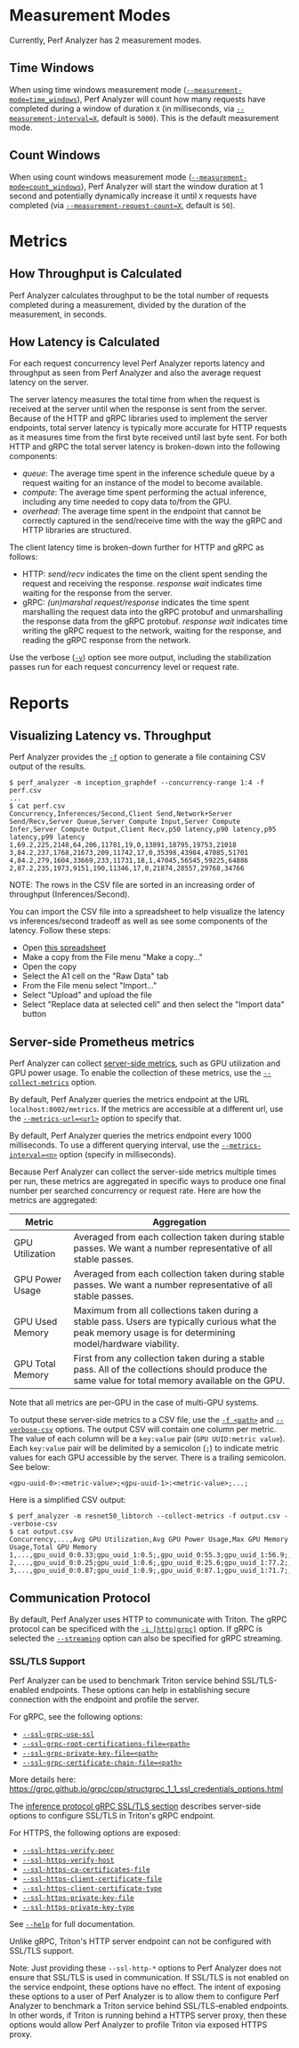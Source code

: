 <!--
Copyright (c) 2023, NVIDIA CORPORATION & AFFILIATES. All rights reserved.

Redistribution and use in source and binary forms, with or without
modification, are permitted provided that the following conditions
are met:
 * Redistributions of source code must retain the above copyright
   notice, this list of conditions and the following disclaimer.
 * Redistributions in binary form must reproduce the above copyright
   notice, this list of conditions and the following disclaimer in the
   documentation and/or other materials provided with the distribution.
 * Neither the name of NVIDIA CORPORATION nor the names of its
   contributors may be used to endorse or promote products derived
   from this software without specific prior written permission.

THIS SOFTWARE IS PROVIDED BY THE COPYRIGHT HOLDERS ``AS IS'' AND ANY
EXPRESS OR IMPLIED WARRANTIES, INCLUDING, BUT NOT LIMITED TO, THE
IMPLIED WARRANTIES OF MERCHANTABILITY AND FITNESS FOR A PARTICULAR
PURPOSE ARE DISCLAIMED.  IN NO EVENT SHALL THE COPYRIGHT OWNER OR
CONTRIBUTORS BE LIABLE FOR ANY DIRECT, INDIRECT, INCIDENTAL, SPECIAL,
EXEMPLARY, OR CONSEQUENTIAL DAMAGES (INCLUDING, BUT NOT LIMITED TO,
PROCUREMENT OF SUBSTITUTE GOODS OR SERVICES; LOSS OF USE, DATA, OR
PROFITS; OR BUSINESS INTERRUPTION) HOWEVER CAUSED AND ON ANY THEORY
OF LIABILITY, WHETHER IN CONTRACT, STRICT LIABILITY, OR TORT
(INCLUDING NEGLIGENCE OR OTHERWISE) ARISING IN ANY WAY OUT OF THE USE
OF THIS SOFTWARE, EVEN IF ADVISED OF THE POSSIBILITY OF SUCH DAMAGE.
-->

# Measurement Modes

Currently, Perf Analyzer has 2 measurement modes.

## Time Windows

When using time windows measurement mode
([`--measurement-mode=time_windows`](cli.md#--measurement-modetime_windowscount_windows)),
Perf Analyzer will count how many requests have completed during a window of
duration `X` (in milliseconds, via
[`--measurement-interval=X`](cli.md#--measurement-intervaln), default is
`5000`). This is the default measurement mode.

## Count Windows

When using count windows measurement mode
([`--measurement-mode=count_windows`](cli.md#--measurement-modetime_windowscount_windows)),
Perf Analyzer will start the window duration at 1 second and potentially
dynamically increase it until `X` requests have completed (via
[`--measurement-request-count=X`](cli.md#--measurement-request-countn), default
is `50`).

# Metrics

## How Throughput is Calculated

Perf Analyzer calculates throughput to be the total number of requests completed
during a measurement, divided by the duration of the measurement, in seconds.

## How Latency is Calculated

For each request concurrency level Perf Analyzer reports latency and throughput
as seen from Perf Analyzer and also the average request latency on the server.

The server latency measures the total time from when the request is received at
the server until when the response is sent from the server. Because of the HTTP
and gRPC libraries used to implement the server endpoints, total server latency
is typically more accurate for HTTP requests as it measures time from the first
byte received until last byte sent. For both HTTP and gRPC the total server
latency is broken-down into the following components:

- _queue_: The average time spent in the inference schedule queue by a request
  waiting for an instance of the model to become available.
- _compute_: The average time spent performing the actual inference, including
  any time needed to copy data to/from the GPU.
- _overhead_: The average time spent in the endpoint that cannot be correctly
  captured in the send/receive time with the way the gRPC and HTTP libraries are
  structured.

The client latency time is broken-down further for HTTP and gRPC as follows:

- HTTP: _send/recv_ indicates the time on the client spent sending the request
  and receiving the response. _response wait_ indicates time waiting for the
  response from the server.
- gRPC: _(un)marshal request/response_ indicates the time spent marshalling the
  request data into the gRPC protobuf and unmarshalling the response data from
  the gRPC protobuf. _response wait_ indicates time writing the gRPC request to
  the network, waiting for the response, and reading the gRPC response from the
  network.

Use the verbose ([`-v`](cli.md#-v)) option see more output, including the
stabilization passes run for each request concurrency level or request rate.

# Reports

## Visualizing Latency vs. Throughput

Perf Analyzer provides the [`-f`](cli.md#-f-path) option to generate a file
containing CSV output of the results.

```
$ perf_analyzer -m inception_graphdef --concurrency-range 1:4 -f perf.csv
...
$ cat perf.csv
Concurrency,Inferences/Second,Client Send,Network+Server Send/Recv,Server Queue,Server Compute Input,Server Compute Infer,Server Compute Output,Client Recv,p50 latency,p90 latency,p95 latency,p99 latency
1,69.2,225,2148,64,206,11781,19,0,13891,18795,19753,21018
3,84.2,237,1768,21673,209,11742,17,0,35398,43984,47085,51701
4,84.2,279,1604,33669,233,11731,18,1,47045,56545,59225,64886
2,87.2,235,1973,9151,190,11346,17,0,21874,28557,29768,34766
```

NOTE: The rows in the CSV file are sorted in an increasing order of throughput
(Inferences/Second).

You can import the CSV file into a spreadsheet to help visualize the latency vs
inferences/second tradeoff as well as see some components of the latency. Follow
these steps:

- Open
  [this spreadsheet](https://docs.google.com/spreadsheets/d/1S8h0bWBBElHUoLd2SOvQPzZzRiQ55xjyqodm_9ireiw)
- Make a copy from the File menu "Make a copy..."
- Open the copy
- Select the A1 cell on the "Raw Data" tab
- From the File menu select "Import..."
- Select "Upload" and upload the file
- Select "Replace data at selected cell" and then select the "Import data"
  button

## Server-side Prometheus metrics

Perf Analyzer can collect
[server-side metrics](https://github.com/triton-inference-server/server/blob/main/docs/user_guide/metrics.md#gpu-metrics),
such as GPU utilization and GPU power usage. To enable the collection of these
metrics, use the [`--collect-metrics`](cli.md#--collect-metrics) option.

By default, Perf Analyzer queries the metrics endpoint at the URL
`localhost:8002/metrics`. If the metrics are accessible at a different url, use
the [`--metrics-url=<url>`](cli.md#--metrics-urlurl) option to specify that.

By default, Perf Analyzer queries the metrics endpoint every 1000 milliseconds.
To use a different querying interval, use the
[`--metrics-interval=<n>`](cli.md#--metrics-intervaln) option (specify in
milliseconds).

Because Perf Analyzer can collect the server-side metrics multiple times per
run, these metrics are aggregated in specific ways to produce one final number
per searched concurrency or request rate. Here are how the metrics are
aggregated:

| Metric | Aggregation |
| - | - |
| GPU Utilization | Averaged from each collection taken during stable passes. We want a number representative of all stable passes. |
| GPU Power Usage | Averaged from each collection taken during stable passes. We want a number representative of all stable passes. |
| GPU Used Memory | Maximum from all collections taken during a stable pass. Users are typically curious what the peak memory usage is for determining model/hardware viability. |
| GPU Total Memory | First from any collection taken during a stable pass. All of the collections should produce the same value for total memory available on the GPU. |

Note that all metrics are per-GPU in the case of multi-GPU systems.

To output these server-side metrics to a CSV file, use the
[`-f <path>`](cli.md#-f-path) and [`--verbose-csv`](cli.md#--verbose-csv)
options. The output CSV will contain one column per metric. The value of each
column will be a `key:value` pair (`GPU UUID:metric value`). Each `key:value`
pair will be delimited by a semicolon (`;`) to indicate metric values for each
GPU accessible by the server. There is a trailing semicolon. See below:

`<gpu-uuid-0>:<metric-value>;<gpu-uuid-1>:<metric-value>;...;`

Here is a simplified CSV output:

```
$ perf_analyzer -m resnet50_libtorch --collect-metrics -f output.csv --verbose-csv
$ cat output.csv
Concurrency,...,Avg GPU Utilization,Avg GPU Power Usage,Max GPU Memory Usage,Total GPU Memory
1,...,gpu_uuid_0:0.33;gpu_uuid_1:0.5;,gpu_uuid_0:55.3;gpu_uuid_1:56.9;,gpu_uuid_0:10000;gpu_uuid_1:11000;,gpu_uuid_0:50000;gpu_uuid_1:75000;,
2,...,gpu_uuid_0:0.25;gpu_uuid_1:0.6;,gpu_uuid_0:25.6;gpu_uuid_1:77.2;,gpu_uuid_0:11000;gpu_uuid_1:17000;,gpu_uuid_0:50000;gpu_uuid_1:75000;,
3,...,gpu_uuid_0:0.87;gpu_uuid_1:0.9;,gpu_uuid_0:87.1;gpu_uuid_1:71.7;,gpu_uuid_0:15000;gpu_uuid_1:22000;,gpu_uuid_0:50000;gpu_uuid_1:75000;,
```

## Communication Protocol

By default, Perf Analyzer uses HTTP to communicate with Triton. The gRPC
protocol can be specificed with the [`-i [http|grpc]`](cli.md#-i-httpgrpc)
option. If gRPC is selected the [`--streaming`](cli.md#--streaming) option can
also be specified for gRPC streaming.

### SSL/TLS Support

Perf Analyzer can be used to benchmark Triton service behind SSL/TLS-enabled
endpoints. These options can help in establishing secure connection with the
endpoint and profile the server.

For gRPC, see the following options:

- [`--ssl-grpc-use-ssl`](cli.md#--ssl-grpc-use-ssl)
- [`--ssl-grpc-root-certifications-file=<path>`](cli.md#--ssl-grpc-root-certifications-filepath)
- [`--ssl-grpc-private-key-file=<path>`](cli.md#--ssl-grpc-private-key-filepath)
- [`--ssl-grpc-certificate-chain-file=<path>`](cli.md#--ssl-grpc-certificate-chain-filepath)

More details here:
https://grpc.github.io/grpc/cpp/structgrpc_1_1_ssl_credentials_options.html

The
[inference protocol gRPC SSL/TLS section](https://github.com/triton-inference-server/server/blob/main/docs/customization_guide/inference_protocols.md#ssltls)
describes server-side options to configure SSL/TLS in Triton's gRPC endpoint.

For HTTPS, the following options are exposed:

- [`--ssl-https-verify-peer`](cli.md#--ssl-https-verify-peer01)
- [`--ssl-https-verify-host`](cli.md#--ssl-https-verify-host012)
- [`--ssl-https-ca-certificates-file`](cli.md#--ssl-https-ca-certificates-filepath)
- [`--ssl-https-client-certificate-file`](cli.md#--ssl-https-client-certificate-filepath)
- [`--ssl-https-client-certificate-type`](cli.md#--ssl-https-client-certificate-typepemder)
- [`--ssl-https-private-key-file`](cli.md#--ssl-https-private-key-filepath)
- [`--ssl-https-private-key-type`](cli.md#--ssl-https-private-key-typepemder)

See [`--help`](cli.md#--help) for full documentation.

Unlike gRPC, Triton's HTTP server endpoint can not be configured with SSL/TLS
support.

Note: Just providing these `--ssl-http-*` options to Perf Analyzer does not
ensure that SSL/TLS is used in communication. If SSL/TLS is not enabled on the
service endpoint, these options have no effect. The intent of exposing these
options to a user of Perf Analyzer is to allow them to configure Perf Analyzer
to benchmark a Triton service behind SSL/TLS-enabled endpoints. In other words,
if Triton is running behind a HTTPS server proxy, then these options would allow
Perf Analyzer to profile Triton via exposed HTTPS proxy.
